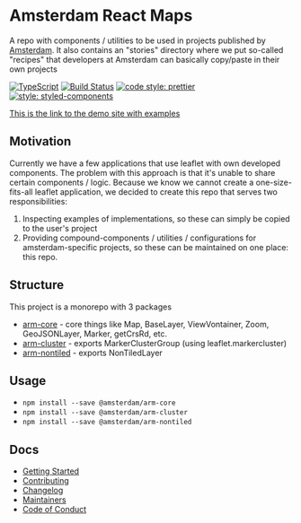 # Amsterdam React Maps

A repo with components / utilities to be used in projects published by [Amsterdam](https://github.com/Amsterdam).
It also contains an "stories" directory where we put so-called "recipes" that developers at Amsterdam can basically copy/paste in their own projects

[![TypeScript](https://badges.frapsoft.com/typescript/version/typescript-next.svg?v=101)](https://github.com/ellerbrock/typescript-badges/)
[![Build Status](https://travis-ci.org/Amsterdam/amsterdam-react-maps.svg?branch=master)](https://travis-ci.org/Amsterdam/amsterdam-react-maps)
[![code style: prettier](https://img.shields.io/badge/code_style-prettier-ff69b4.svg?style=flat-square)](https://github.com/prettier/prettier)
[![style: styled-components](https://img.shields.io/badge/style-%F0%9F%92%85%20styled--components-orange.svg?colorB=daa357&colorA=db748e)](https://github.com/styled-components/styled-components)

[This is the link to the demo site with examples](https://amsterdam.github.io/amsterdam-react-maps)

## Motivation

Currently we have a few applications that use leaflet with own developed components. The problem with this approach is that it's unable to share certain components / logic.
Because we know we cannot create a one-size-fits-all leaflet application, we decided to create this repo that serves two responsibilities:

1. Inspecting examples of implementations, so these can simply be copied to the user's project
2. Providing compound-components / utilities / configurations for amsterdam-specific projects, so these can be maintained on one place: this repo.

## Structure

This project is a monorepo with 3 packages

- [arm-core](packages/arm-core) - core things like Map, BaseLayer, ViewVontainer, Zoom, GeoJSONLayer, Marker, getCrsRd, etc.
- [arm-cluster](packages/arm-cluster) - exports MarkerClusterGroup (using leaflet.markercluster)
- [arm-nontiled](packages/arm-nontiled) - exports NonTiledLayer 


## Usage

- `npm install --save @amsterdam/arm-core`
- `npm install --save @amsterdam/arm-cluster`
- `npm install --save @amsterdam/arm-nontiled`


## Docs

- [Getting Started](https://github.com/Amsterdam/amsterdam-react-maps/tree/master/docs/GETTING_STARTED.md)
- [Contributing](https://github.com/Amsterdam/amsterdam-react-maps/tree/master/docs/CONTRIBUTING.md)
- [Changelog](https://github.com/Amsterdam/amsterdam-react-maps/tree/master/CHANGELOG.md)
- [Maintainers](https://github.com/Amsterdam/amsterdam-react-maps/tree/master/docs/MAINTAINERS.md)
- [Code of Conduct](https://github.com/Amsterdam/amsterdam-react-maps/tree/master/docs/CODE_OF_CONDUCT.md)
